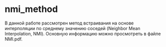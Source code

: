 # nmi_method
В данной работе рассмотрен метод встраивания на основе интерполяции по среднему значению соседей
(Neighbor Mean Interpolation, NMI).
Основную информацию можно просмотреть в файле NMI.pdf.
